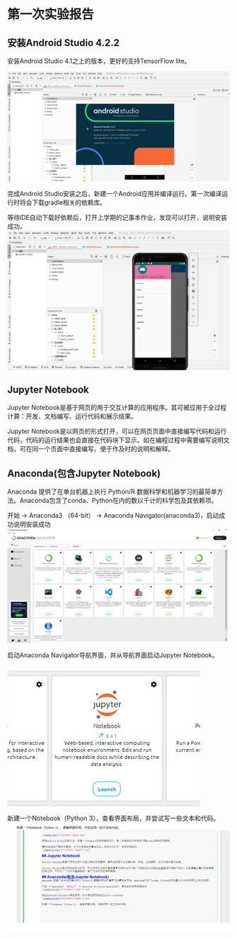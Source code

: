 # 第一次实验报告

## 安装Android Studio 4.2.2

安装Android Studio 4.1之上的版本，更好的支持TensorFlow lite。

![e1p1](E1.assets/e1p1.png)

完成Android Studio安装之后，新建一个Android应用并编译运行。第一次编译运行时将会下载gradle相关的依赖库。

等待IDE自动下载好依赖后，打开上学期的记事本作业，发现可以打开，说明安装成功。
![e1p2](E1.assets/e1p2.png)

## Jupyter Notebook

Jupyter Notebook是基于网页的用于交互计算的应用程序。其可被应用于全过程计算：开发、文档编写、运行代码和展示结果。

Jupyter Notebook是以网页的形式打开，可以在网页页面中直接编写代码和运行代码，代码的运行结果也会直接在代码块下显示。如在编程过程中需要编写说明文档，可在同一个页面中直接编写，便于作及时的说明和解释。

## Anaconda(包含Jupyter Notebook)
Anaconda 提供了在单台机器上执行 Python/R 数据科学和机器学习的最简单方法。Anaconda包含了conda、Python在内的数以千计的科学包及其依赖项。

开始 → Anaconda3 （64-bit） → Anaconda Navigator(anaconda3)，启动成功说明安装成功
![e1p3](E1.assets/e1p3.png)

启动Anaconda Navigator导航界面，并从导航界面启动Jupyter Notebook。

![e1p4](E1.assets/e1p4.png)

新建一个Notebook（Python 3），查看界面布局，并尝试写一些文本和代码。
![e1p5](E1.assets/e1p5.png)





